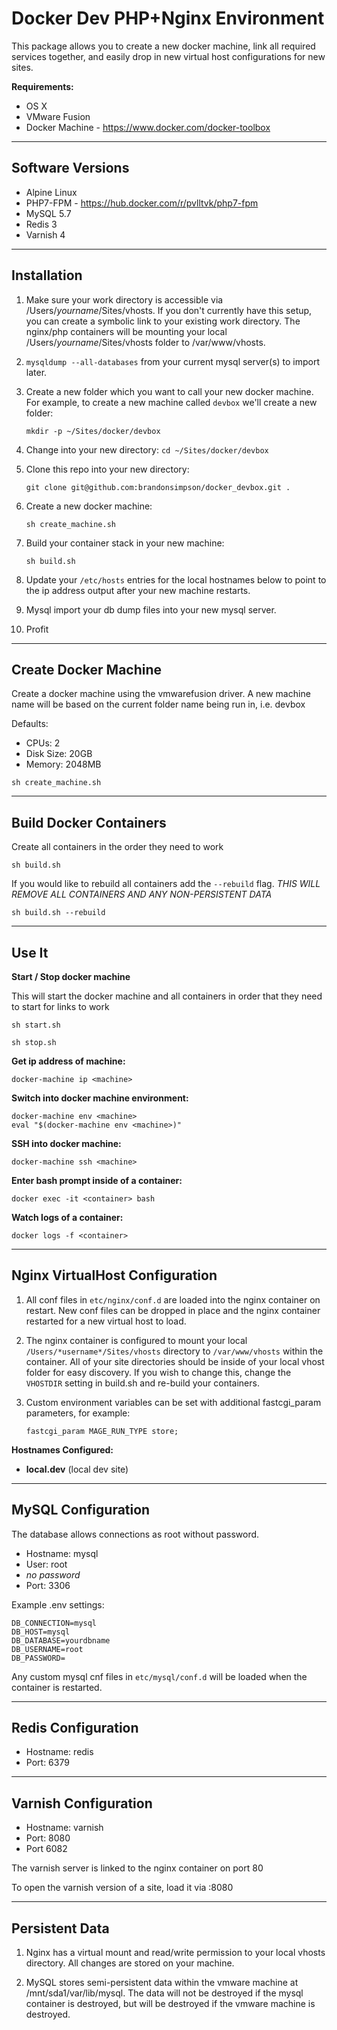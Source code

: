 # Docker Dev PHP+Nginx Environment

This package allows you to create a new docker machine, link all required services together, and easily drop in new virtual host configurations for new sites.

**Requirements:**

* OS X
* VMware Fusion
* Docker Machine - https://www.docker.com/docker-toolbox

---

## Software Versions

* Alpine Linux
* PHP7-FPM - https://hub.docker.com/r/pvlltvk/php7-fpm
* MySQL 5.7
* Redis 3
* Varnish 4

---


## Installation

1. Make sure your work directory is accessible via /Users/*yourname*/Sites/vhosts. If you don't currently have this
setup, you can create a symbolic link to your existing work directory. The nginx/php containers will be mounting your 
local /Users/*yourname*/Sites/vhosts folder to /var/www/vhosts.

2. `mysqldump --all-databases` from your current mysql server(s) to import later.

3. Create a new folder which you want to call your new docker machine. For example, to create a new machine called `devbox` we'll create a new folder:
    
    ```
    mkdir -p ~/Sites/docker/devbox
    ```

4. Change into your new directory: `cd ~/Sites/docker/devbox`

5. Clone this repo into your new directory:

    ```
    git clone git@github.com:brandonsimpson/docker_devbox.git .
    ``` 
    
6. Create a new docker machine:

    ```
    sh create_machine.sh
    ```
    
7. Build your container stack in your new machine:

    ```
    sh build.sh
    ```
    
8. Update your `/etc/hosts` entries for the local hostnames below to point to the ip address output after your new machine restarts.

9. Mysql import your db dump files into your new mysql server.

10. Profit


---


## Create Docker Machine

Create a docker machine using the vmwarefusion driver. A new machine name will be based on the current folder name being run in, i.e. devbox

Defaults:

* CPUs: 2
* Disk Size: 20GB
* Memory: 2048MB

```
sh create_machine.sh
```

---


## Build Docker Containers

Create all containers in the order they need to work

    sh build.sh
    
If you would like to rebuild all containers add the `--rebuild` flag. 
*THIS WILL REMOVE ALL CONTAINERS AND ANY NON-PERSISTENT DATA*

    sh build.sh --rebuild

    
---


## Use It

**Start / Stop docker machine**

This will start the docker machine and all containers in order that they need to start for links to work

    sh start.sh
    
    sh stop.sh

**Get ip address of machine:**

    docker-machine ip <machine>
    
**Switch into docker machine environment:**

    docker-machine env <machine>
    eval "$(docker-machine env <machine>)"
    
**SSH into docker machine:**

    docker-machine ssh <machine>
    
**Enter bash prompt inside of a container:**

    docker exec -it <container> bash

**Watch logs of a container:**

    docker logs -f <container>

    
---


## Nginx VirtualHost Configuration

1. All conf files in `etc/nginx/conf.d` are loaded into the nginx container on restart. New conf files can be dropped 
in place and the nginx container restarted for a new virtual host to load.

2. The nginx container is configured to mount your local `/Users/*username*/Sites/vhosts` directory to `/var/www/vhosts`
 within the container. All of your site directories should be inside of your local vhost folder for easy discovery. 
 If you wish to change this, change the `VHOSTDIR` setting in build.sh and re-build your containers.
 
3. Custom environment variables can be set with additional fastcgi_param parameters, for example:

    ```
    fastcgi_param MAGE_RUN_TYPE store;
    ```    
    
**Hostnames Configured:**

* **local.dev** (local dev site)
    
---

## MySQL Configuration

The database allows connections as root without password.

* Hostname: mysql
* User: root
* *no password*
* Port: 3306

Example .env settings:

    DB_CONNECTION=mysql
    DB_HOST=mysql
    DB_DATABASE=yourdbname
    DB_USERNAME=root
    DB_PASSWORD=
    
Any custom mysql cnf files in `etc/mysql/conf.d` will be loaded when the container is restarted.

---

## Redis Configuration


* Hostname: redis
* Port: 6379

---

## Varnish Configuration 

* Hostname: varnish
* Port: 8080
* Port 6082

The varnish server is linked to the nginx container on port 80

To open the varnish version of a site, load it via :8080


---


## Persistent Data

1. Nginx has a virtual mount and read/write permission to your local vhosts directory. All changes are stored on your machine.

2. MySQL stores semi-persistent data within the vmware machine at /mnt/sda1/var/lib/mysql. The data will not be destroyed if the mysql container is destroyed, but will be destroyed if the vmware machine is destroyed.

